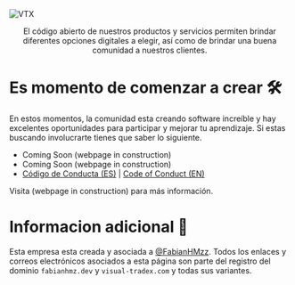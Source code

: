 <img src="https://raw.githubusercontent.com/VisualTradex/.github/main/images/VTX%20BANNER.png" alt="VTX" />
<p align="center" style=" font-weight: 400; ">El código abierto de nuestros productos y servicios permiten brindar diferentes opciones digitales a elegir, así como de brindar una buena comunidad a nuestros clientes.</p>

# Es momento de comenzar a crear 🛠

En estos momentos, la comunidad esta creando software increíble y hay excelentes oportunidades para participar y mejorar tu aprendizaje. Si estas buscando involucrarte tienes que saber lo siguiente.

* Coming Soon (webpage in construction)
* Coming Soon (webpage in construction)
* [Código de Conducta (ES)](https://github.com/VisualTradex/.github/blob/main/CODE_OF_CONDUCT.md) | [Code of Conduct (EN)](https://github.com/VisualTradex/.github/blob/main/CODE_OF_CONDUCT_EN.md)

Visita (webpage in construction) para más información.

# Informacion adicional 💭

Esta empresa esta creada y asociada a <a href="https://www.github.com/FabianHMzz">@FabianHMzz</a>. Todos los enlaces y correos electrónicos asociados a esta página son parte del registro del dominio <code>fabianhmz.dev</code> y <code>visual-tradex.com</code> y todas sus variantes.
